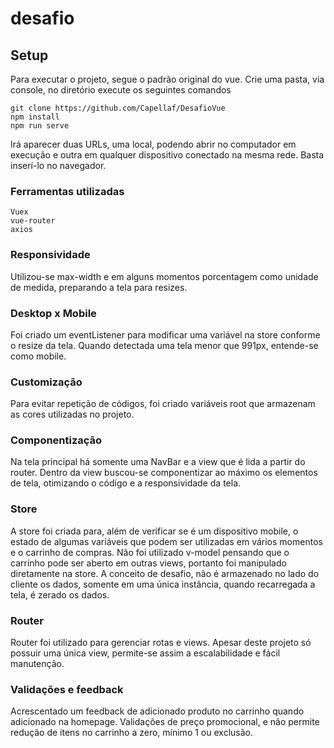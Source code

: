 # desafio

## Setup
Para executar o projeto, segue o padrão original do vue.
Crie uma pasta, via console, no diretório execute os seguintes comandos
```
git clone https://github.com/Capellaf/DesafioVue
npm install
npm run serve
```
Irá aparecer duas URLs, uma local, podendo abrir no computador em execução e outra em qualquer dispositivo conectado na mesma rede.
Basta inserí-lo no navegador.

### Ferramentas utilizadas
```
Vuex
vue-router
axios
```

### Responsividade
Utilizou-se max-width e em alguns momentos porcentagem como unidade de medida, preparando a tela para resizes.

### Desktop x Mobile
Foi criado um eventListener para modificar uma variável na store conforme o resize da tela. Quando detectada uma tela menor que 991px, entende-se como mobile.

### Customização
Para evitar repetição de códigos, foi criado variáveis root que armazenam as cores utilizadas no projeto.

### Componentização
Na tela principal há somente uma NavBar e a view que é lida a partir do router. Dentro da view buscou-se componentizar ao máximo os elementos de tela, otimizando o código e a responsividade da tela.

### Store
A store foi criada para, além de verificar se é um dispositivo mobile, o estado de algumas variáveis que podem ser utilizadas em vários momentos e o carrinho de compras. Não foi utilizado v-model pensando que o carrinho pode ser aberto em outras views, portanto foi manipulado diretamente na store. A conceito de desafio, não é armazenado no lado do cliente os dados, somente em uma única instância, quando recarregada a tela, é zerado os dados.

### Router
Router foi utilizado para gerenciar rotas e views. Apesar deste projeto só possuir uma única view, permite-se assim a escalabilidade e fácil manutenção.

### Validações e feedback
Acrescentado um feedback de adicionado produto no carrinho quando adicionado na homepage.
Validações de preço promocional, e não permite redução de itens no carrinho a zero, mínimo 1 ou exclusão.



